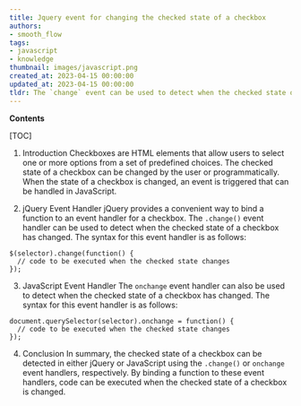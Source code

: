 ```yaml
---
title: Jquery event for changing the checked state of a checkbox
authors:
- smooth_flow
tags:
- javascript
- knowledge
thumbnail: images/javascript.png
created_at: 2023-04-15 00:00:00
updated_at: 2023-04-15 00:00:00
tldr: The `change` event can be used to detect when the checked state of a checkbox has changed in JavaScript.
---
```


**Contents**

[TOC]

1. Introduction 
Checkboxes are HTML elements that allow users to select one or more options from a set of predefined choices. The checked state of a checkbox can be changed by the user or programmatically. When the state of a checkbox is changed, an event is triggered that can be handled in JavaScript.

2. jQuery Event Handler
jQuery provides a convenient way to bind a function to an event handler for a checkbox. The `.change()` event handler can be used to detect when the checked state of a checkbox has changed. The syntax for this event handler is as follows:

```
$(selector).change(function() {
  // code to be executed when the checked state changes
});
```

3. JavaScript Event Handler
The `onchange` event handler can also be used to detect when the checked state of a checkbox has changed. The syntax for this event handler is as follows:

```
document.querySelector(selector).onchange = function() {
  // code to be executed when the checked state changes
});
```

4. Conclusion
In summary, the checked state of a checkbox can be detected in either jQuery or JavaScript using the `.change()` or `onchange` event handlers, respectively. By binding a function to these event handlers, code can be executed when the checked state of a checkbox is changed.
